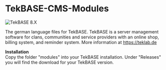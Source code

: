 # TekBASE-CMS-Modules

![TekBASE 8.X](https://img.shields.io/badge/TekBASE-8.X-green.svg)

The german language files for TekBASE. TekBASE is a server management software for clans, communities and service providers with an online shop, billing system, and reminder system. More information at https://teklab.de

**Installation**  
Copy the folder "modules" into your TekBASE installation. Under "Releases" you will find the download for your TekBASE version.